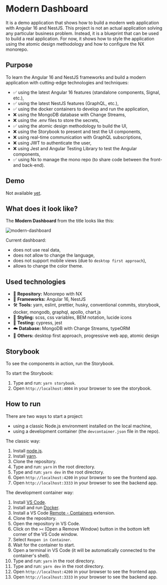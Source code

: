 # Modern Dashboard

It is a demo application that shows how to build a modern web application with Angular 16 and NestJS. This project is not an actual application solving any particular business problem. Instead, it is a blueprint that can be used to build a real application. For now, it shows how to style the application using the atomic design methodology and how to configure the NX monorepo.

## Purpose

To learn the Angular 16 and NestJS frameworks and build a modern application with cutting-edge technologies and techniques:

- ✅ using the latest Angular 16 features (standalone components, Signal, etc.),
- ✅ using the latest NestJS features (GraphQL, etc.),
- ✅ using the docker containers to develop and run the application,
- ❌ using the MongoDB database with Change Streams,
- ❌ using the .env files to store the secrets,
- ✅ using the atomic design methodology to build the UI,
- ❌ using the Storybook to present and test the UI components,
- ❌ using real-time communication with GraphQL subscriptions,
- ❌ using JWT to authenticate the user,
- ❌ using Jest and Angular Testing Library to test the Angular components,
- ✅ using Nx to manage the mono repo (to share code between the front- and back-end).

## Demo

Not available [yet](https://giphy.com/gifs/pokemon-anime-7SF5scGB2AFrgsXP63).

## What does it look like?

The **Modern Dashboard** from the title looks like this:

![modern-dashboard](https://github.com/wojciechmarek/modern-dashboard/assets/27026036/7aa4c3ae-11b8-4db9-b394-4bfd266667a9)

Current dashboard:

- does not use real data,
- does not allow to change the language,
- does not support mobile views (due to `desktop first approach`),
- allows to change the color theme.

## Used technologies

- 🎁 **Repository:** Monorepo with NX
- 🧰 **Frameworks:** Angular 16, NestJS
- 🛠️ **Tools:** yarn, eslint, prettier, husky, conventional commits, storybook, docker, mongodb, graphql, apollo, chart.js
- 🎨 **Styling:** scss, css variables, BEM notation, lucide icons
- 🧪 **Testing:** cypress, jest
- ☁️ **Database:** MongoDB with Change Streams, typeORM
- 💎 **Others:** desktop first approach, progressive web app, atomic design

## Storybook

To see the components in action, run the Storybook.

To start the Storybook:

1. Type and run: `yarn storybook`.
2. Open `http://localhost:4004` in your browser to see the storybook.

## How to run

There are two ways to start a project:

- using a classic Node.js environment installed on the local machine,
- using a development container (the `devcontainer.json` file in the repo).

The classic way:

1. Install [node.js](https://nodejs.org/en/download/).
2. Install [yarn](https://classic.yarnpkg.com/en/docs/install).
3. Clone the repository.
4. Type and run: `yarn` in the root directory.
5. Type and run: `yarn dev` in the root directory.
6. Open `http://localhost:4200` in your browser to see the frontend app.
7. Open `http://localhost:3333` in your browser to see the backend app.

The development container way:

1. Install [VS Code](https://code.visualstudio.com/).
2. Install and run [Docker](https://www.docker.com/products/docker-desktop).
3. Install a VS Code [Remote - Containers](https://marketplace.visualstudio.com/items?itemName=ms-vscode-remote.remote-containers) extension.
4. Clone the repository.
5. Open the repository in VS Code.
6. Click on the `><` (Open a Remove Window) button in the bottom left corner of the VS Code window.
7. Select `Reopen in Container`.
8. Wait for the container to start.
9. Open a terminal in VS Code (it will be automatically connected to the container's shell).
10. Type and run: `yarn` in the root directory.
11. Type and run: `yarn dev` in the root directory.
12. Open `http://localhost:4200` in your browser to see the frontend app.
13. Open `http://localhost:3333` in your browser to see the backend app.
